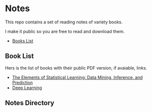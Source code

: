 # Notes
This repo contains a set of reading notes of variety books. 

I make it public so you are free to read and download them.

* [Books List](https://github.com/ruidongd/Notes#book)
## Book List
Hers is the list of books with their public PDF version, if avaiable, links.

* [The Elements of Statistical Learning: Data Mining, Inference, and Prediction](http://statweb.stanford.edu/~tibs/ElemStatLearn/printings/ESLII_print10.pdf)
* [Deep Learning](http://www.deeplearningbook.org/)

## Notes Directory

